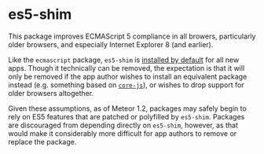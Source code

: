 # es5-shim

This package improves ECMAScript 5 compliance in all browers, particularly older browsers, and especially Internet Explorer 8 (and earlier).

Like the `ecmascript` package, `es5-shim` is [installed by default](https://github.com/meteor/meteor/blob/22bd755918/tools/static-assets/skel/.meteor/packages#L11) for all new apps. Though it technically can be removed, the expectation is that it will only be removed if the app author wishes to install an equivalent package instead (e.g. something based on [`core-js`](https://github.com/zloirock/core-js)), or wishes to drop support for older browsers altogether.

Given these assumptions, as of Meteor 1.2, packages may safely begin to rely on ES5 features that are patched or polyfilled by `es5-shim`. Packages are discouraged from depending directly on `es5-shim`, however, as that would make it considerably more difficult for app authors to remove or replace the package.
